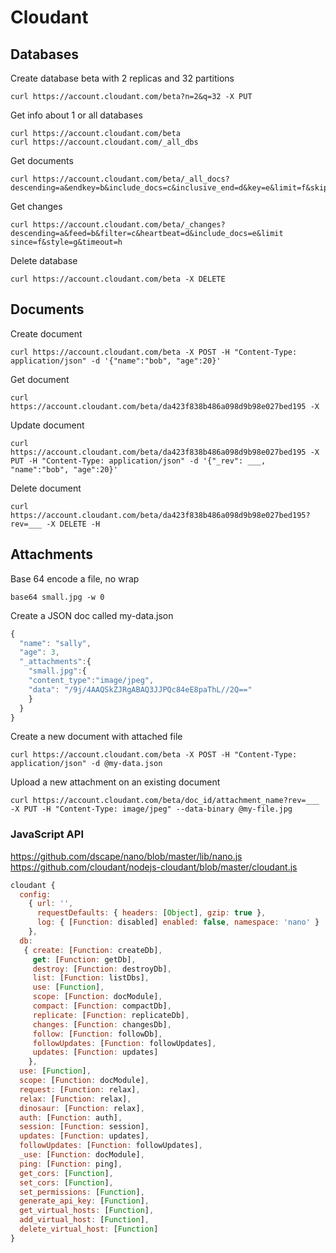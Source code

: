 # Cloudant

## Databases

Create database beta with 2 replicas and 32 partitions

```
curl https://account.cloudant.com/beta?n=2&q=32 -X PUT
```

Get info about 1 or all databases 

```
curl https://account.cloudant.com/beta
curl https://account.cloudant.com/_all_dbs
```

Get documents

```
curl https://account.cloudant.com/beta/_all_docs?descending=a&endkey=b&include_docs=c&inclusive_end=d&key=e&limit=f&skip=g&startkey=h
```

Get changes

```
curl https://account.cloudant.com/beta/_changes?descending=a&feed=b&filter=c&heartbeat=d&include_docs=e&limit since=f&style=g&timeout=h
```

Delete database

```
curl https://account.cloudant.com/beta -X DELETE
```

## Documents

Create document

```
curl https://account.cloudant.com/beta -X POST -H "Content-Type: application/json" -d '{"name":"bob", "age":20}'
```

Get document

```
curl https://account.cloudant.com/beta/da423f838b486a098d9b98e027bed195 -X
```

Update document

```
curl https://account.cloudant.com/beta/da423f838b486a098d9b98e027bed195 -X PUT -H "Content-Type: application/json" -d '{"_rev": ___, "name":"bob", "age":20}'
```

Delete document

```
curl https://account.cloudant.com/beta/da423f838b486a098d9b98e027bed195?rev=___ -X DELETE -H
```

## Attachments

Base 64 encode a file, no wrap
```
base64 small.jpg -w 0
```

Create a JSON doc called my-data.json

```js
{
  "name": "sally",
  "age": 3,
  "_attachments":{
    "small.jpg":{
    "content_type":"image/jpeg",
    "data": "/9j/4AAQSkZJRgABAQ3JJPQc84eE8paThL//2Q=="
    }
  }
}
```

Create a new document with attached file

```
curl https://account.cloudant.com/beta -X POST -H "Content-Type: application/json" -d @my-data.json
```

Upload a new attachment on an existing document

```
curl https://account.cloudant.com/beta/doc_id/attachment_name?rev=___ -X PUT -H "Content-Type: image/jpeg" --data-binary @my-file.jpg 
```

### JavaScript API

https://github.com/dscape/nano/blob/master/lib/nano.js
https://github.com/cloudant/nodejs-cloudant/blob/master/cloudant.js

```js
cloudant {
  config:
    { url: '',
      requestDefaults: { headers: [Object], gzip: true },
      log: { [Function: disabled] enabled: false, namespace: 'nano' } 
    },
  db:
   { create: [Function: createDb],
     get: [Function: getDb],
     destroy: [Function: destroyDb],
     list: [Function: listDbs],
     use: [Function],
     scope: [Function: docModule],
     compact: [Function: compactDb],
     replicate: [Function: replicateDb],
     changes: [Function: changesDb],
     follow: [Function: followDb],
     followUpdates: [Function: followUpdates],
     updates: [Function: updates]
    },
  use: [Function],
  scope: [Function: docModule],
  request: [Function: relax],
  relax: [Function: relax],
  dinosaur: [Function: relax],
  auth: [Function: auth],
  session: [Function: session],
  updates: [Function: updates],
  followUpdates: [Function: followUpdates],
  _use: [Function: docModule],
  ping: [Function: ping],
  get_cors: [Function],
  set_cors: [Function],
  set_permissions: [Function],
  generate_api_key: [Function],
  get_virtual_hosts: [Function],
  add_virtual_host: [Function],
  delete_virtual_host: [Function]
}
```
